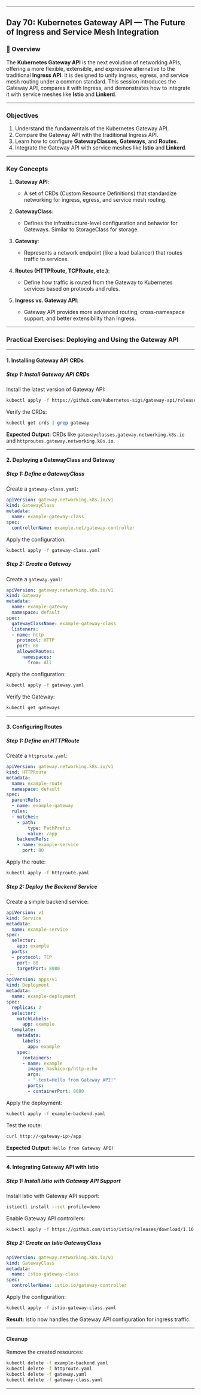 ﻿---

## Day 70: Kubernetes Gateway API — The Future of Ingress and Service Mesh Integration

### 📘 Overview

The **Kubernetes Gateway API** is the next evolution of networking APIs, offering a more flexible, extensible, and expressive alternative to the traditional **Ingress API**. It is designed to unify ingress, egress, and service mesh routing under a common standard. This session introduces the Gateway API, compares it with Ingress, and demonstrates how to integrate it with service meshes like **Istio** and **Linkerd**.

---

### Objectives

1. Understand the fundamentals of the Kubernetes Gateway API.  
2. Compare the Gateway API with the traditional Ingress API.  
3. Learn how to configure **GatewayClasses**, **Gateways**, and **Routes**.  
4. Integrate the Gateway API with service meshes like **Istio** and **Linkerd**.  

---

### Key Concepts

1. **Gateway API**:  
   - A set of CRDs (Custom Resource Definitions) that standardize networking for ingress, egress, and service mesh routing.  

2. **GatewayClass**:  
   - Defines the infrastructure-level configuration and behavior for Gateways. Similar to StorageClass for storage.  

3. **Gateway**:  
   - Represents a network endpoint (like a load balancer) that routes traffic to services.  

4. **Routes (HTTPRoute, TCPRoute, etc.)**:  
   - Define how traffic is routed from the Gateway to Kubernetes services based on protocols and rules.  

5. **Ingress vs. Gateway API**:  
   - Gateway API provides more advanced routing, cross-namespace support, and better extensibility than Ingress.  

---

### Practical Exercises: Deploying and Using the Gateway API

---

#### 1. Installing Gateway API CRDs

##### Step 1: Install Gateway API CRDs
Install the latest version of Gateway API:
```bash
kubectl apply -f https://github.com/kubernetes-sigs/gateway-api/releases/download/v1.0.0/standard-install.yaml
```

Verify the CRDs:
```bash
kubectl get crds | grep gateway
```

**Expected Output:** CRDs like `gatewayclasses.gateway.networking.k8s.io` and `httproutes.gateway.networking.k8s.io`.

---

#### 2. Deploying a GatewayClass and Gateway

##### Step 1: Define a GatewayClass
Create a `gateway-class.yaml`:
```yaml
apiVersion: gateway.networking.k8s.io/v1
kind: GatewayClass
metadata:
  name: example-gateway-class
spec:
  controllerName: example.net/gateway-controller
```

Apply the configuration:
```bash
kubectl apply -f gateway-class.yaml
```

##### Step 2: Create a Gateway
Create a `gateway.yaml`:
```yaml
apiVersion: gateway.networking.k8s.io/v1
kind: Gateway
metadata:
  name: example-gateway
  namespace: default
spec:
  gatewayClassName: example-gateway-class
  listeners:
  - name: http
    protocol: HTTP
    port: 80
    allowedRoutes:
      namespaces:
        from: All
```

Apply the configuration:
```bash
kubectl apply -f gateway.yaml
```

Verify the Gateway:
```bash
kubectl get gateways
```

---

#### 3. Configuring Routes

##### Step 1: Define an HTTPRoute
Create a `httproute.yaml`:
```yaml
apiVersion: gateway.networking.k8s.io/v1
kind: HTTPRoute
metadata:
  name: example-route
  namespace: default
spec:
  parentRefs:
  - name: example-gateway
  rules:
  - matches:
    - path:
        type: PathPrefix
        value: /app
    backendRefs:
    - name: example-service
      port: 80
```

Apply the route:
```bash
kubectl apply -f httproute.yaml
```

##### Step 2: Deploy the Backend Service
Create a simple backend service:
```yaml
apiVersion: v1
kind: Service
metadata:
  name: example-service
spec:
  selector:
    app: example
  ports:
  - protocol: TCP
    port: 80
    targetPort: 8080
---
apiVersion: apps/v1
kind: Deployment
metadata:
  name: example-deployment
spec:
  replicas: 2
  selector:
    matchLabels:
      app: example
  template:
    metadata:
      labels:
        app: example
    spec:
      containers:
      - name: example
        image: hashicorp/http-echo
        args:
        - "-text=Hello from Gateway API!"
        ports:
        - containerPort: 8080
```

Apply the deployment:
```bash
kubectl apply -f example-backend.yaml
```

Test the route:
```bash
curl http://<gateway-ip>/app
```

**Expected Output:** `Hello from Gateway API!`

---

#### 4. Integrating Gateway API with Istio

##### Step 1: Install Istio with Gateway API Support
Install Istio with Gateway API support:
```bash
istioctl install --set profile=demo
```

Enable Gateway API controllers:
```bash
kubectl apply -f https://github.com/istio/istio/releases/download/1.16.0/samples/gateway-api/istio-gateway.yaml
```

##### Step 2: Create an Istio GatewayClass
```yaml
apiVersion: gateway.networking.k8s.io/v1
kind: GatewayClass
metadata:
  name: istio-gateway-class
spec:
  controllerName: istio.io/gateway-controller
```

Apply the configuration:
```bash
kubectl apply -f istio-gateway-class.yaml
```

**Result:** Istio now handles the Gateway API configuration for ingress traffic.

---

#### Cleanup

Remove the created resources:
```bash
kubectl delete -f example-backend.yaml
kubectl delete -f httproute.yaml
kubectl delete -f gateway.yaml
kubectl delete -f gateway-class.yaml
```

---
